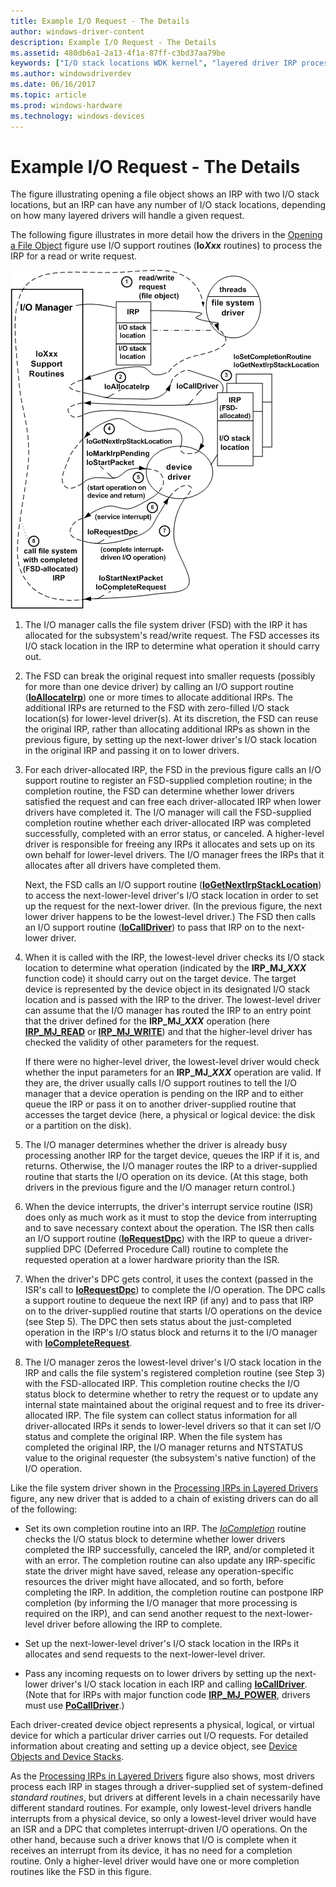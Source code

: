 ```yaml
---
title: Example I/O Request - The Details
author: windows-driver-content
description: Example I/O Request - The Details
ms.assetid: 480db6a1-2a13-4f1a-87ff-c3bd37aa79be
keywords: ["I/O stack locations WDK kernel", "layered driver IRP processing WDK kernel", "stack locations WDK kernel"]
ms.author: windowsdriverdev
ms.date: 06/16/2017
ms.topic: article
ms.prod: windows-hardware
ms.technology: windows-devices
---
```


# Example I/O Request - The Details





The figure illustrating opening a file object shows an IRP with two I/O stack locations, but an IRP can have any number of I/O stack locations, depending on how many layered drivers will handle a given request.

The following figure illustrates in more detail how the drivers in the [Opening a File Object](example-i-o-request---an-overview.md) figure use I/O support routines (**Io*Xxx*** routines) to process the IRP for a read or write request.

![diagram illustrating processing irps in layered drivers](images/2girpeg.png)

1.  The I/O manager calls the file system driver (FSD) with the IRP it has allocated for the subsystem's read/write request. The FSD accesses its I/O stack location in the IRP to determine what operation it should carry out.

2.  The FSD can break the original request into smaller requests (possibly for more than one device driver) by calling an I/O support routine ([**IoAllocateIrp**](https://msdn.microsoft.com/library/windows/hardware/ff548257)) one or more times to allocate additional IRPs. The additional IRPs are returned to the FSD with zero-filled I/O stack location(s) for lower-level driver(s). At its discretion, the FSD can reuse the original IRP, rather than allocating additional IRPs as shown in the previous figure, by setting up the next-lower driver's I/O stack location in the original IRP and passing it on to lower drivers.

3.  For each driver-allocated IRP, the FSD in the previous figure calls an I/O support routine to register an FSD-supplied completion routine; in the completion routine, the FSD can determine whether lower drivers satisfied the request and can free each driver-allocated IRP when lower drivers have completed it. The I/O manager will call the FSD-supplied completion routine whether each driver-allocated IRP was completed successfully, completed with an error status, or canceled. A higher-level driver is responsible for freeing any IRPs it allocates and sets up on its own behalf for lower-level drivers. The I/O manager frees the IRPs that it allocates after all drivers have completed them.

    Next, the FSD calls an I/O support routine ([**IoGetNextIrpStackLocation**](https://msdn.microsoft.com/library/windows/hardware/ff549266)) to access the next-lower-level driver's I/O stack location in order to set up the request for the next-lower driver. (In the previous figure, the next lower driver happens to be the lowest-level driver.) The FSD then calls an I/O support routine ([**IoCallDriver**](https://msdn.microsoft.com/library/windows/hardware/ff548336)) to pass that IRP on to the next-lower driver.

4.  When it is called with the IRP, the lowest-level driver checks its I/O stack location to determine what operation (indicated by the **IRP\_MJ\_*XXX*** function code) it should carry out on the target device. The target device is represented by the device object in its designated I/O stack location and is passed with the IRP to the driver. The lowest-level driver can assume that the I/O manager has routed the IRP to an entry point that the driver defined for the **IRP\_MJ\_*XXX*** operation (here [**IRP\_MJ\_READ**](https://msdn.microsoft.com/library/windows/hardware/ff550794) or [**IRP\_MJ\_WRITE**](https://msdn.microsoft.com/library/windows/hardware/ff550819)) and that the higher-level driver has checked the validity of other parameters for the request.

    If there were no higher-level driver, the lowest-level driver would check whether the input parameters for an **IRP\_MJ\_*XXX*** operation are valid. If they are, the driver usually calls I/O support routines to tell the I/O manager that a device operation is pending on the IRP and to either queue the IRP or pass it on to another driver-supplied routine that accesses the target device (here, a physical or logical device: the disk or a partition on the disk).

5.  The I/O manager determines whether the driver is already busy processing another IRP for the target device, queues the IRP if it is, and returns. Otherwise, the I/O manager routes the IRP to a driver-supplied routine that starts the I/O operation on its device. (At this stage, both drivers in the previous figure and the I/O manager return control.)

6.  When the device interrupts, the driver's interrupt service routine (ISR) does only as much work as it must to stop the device from interrupting and to save necessary context about the operation. The ISR then calls an I/O support routine ([**IoRequestDpc**](https://msdn.microsoft.com/library/windows/hardware/ff549657)) with the IRP to queue a driver-supplied DPC (Deferred Procedure Call) routine to complete the requested operation at a lower hardware priority than the ISR.

7.  When the driver's DPC gets control, it uses the context (passed in the ISR's call to [**IoRequestDpc**](https://msdn.microsoft.com/library/windows/hardware/ff549657)) to complete the I/O operation. The DPC calls a support routine to dequeue the next IRP (if any) and to pass that IRP on to the driver-supplied routine that starts I/O operations on the device (see Step 5). The DPC then sets status about the just-completed operation in the IRP's I/O status block and returns it to the I/O manager with [**IoCompleteRequest**](https://msdn.microsoft.com/library/windows/hardware/ff548343).

8.  The I/O manager zeros the lowest-level driver's I/O stack location in the IRP and calls the file system's registered completion routine (see Step 3) with the FSD-allocated IRP. This completion routine checks the I/O status block to determine whether to retry the request or to update any internal state maintained about the original request and to free its driver-allocated IRP. The file system can collect status information for all driver-allocated IRPs it sends to lower-level drivers so that it can set I/O status and complete the original IRP. When the file system has completed the original IRP, the I/O manager returns and NTSTATUS value to the original requester (the subsystem's native function) of the I/O operation.

Like the file system driver shown in the [Processing IRPs in Layered Drivers](#ddk-example-i-o-request---the-details-kg) figure, any new driver that is added to a chain of existing drivers can do all of the following:

-   Set its own completion routine into an IRP. The [*IoCompletion*](https://msdn.microsoft.com/library/windows/hardware/ff548354) routine checks the I/O status block to determine whether lower drivers completed the IRP successfully, canceled the IRP, and/or completed it with an error. The completion routine can also update any IRP-specific state the driver might have saved, release any operation-specific resources the driver might have allocated, and so forth, before completing the IRP. In addition, the completion routine can postpone IRP completion (by informing the I/O manager that more processing is required on the IRP), and can send another request to the next-lower-level driver before allowing the IRP to complete.

-   Set up the next-lower-level driver's I/O stack location in the IRPs it allocates and send requests to the next-lower-level driver.

-   Pass any incoming requests on to lower drivers by setting up the next-lower driver's I/O stack location in each IRP and calling [**IoCallDriver**](https://msdn.microsoft.com/library/windows/hardware/ff548336). (Note that for IRPs with major function code [**IRP\_MJ\_POWER**](https://msdn.microsoft.com/library/windows/hardware/ff550784), drivers must use [**PoCallDriver**](https://msdn.microsoft.com/library/windows/hardware/ff559654).)

Each driver-created device object represents a physical, logical, or virtual device for which a particular driver carries out I/O requests. For detailed information about creating and setting up a device object, see [Device Objects and Device Stacks](device-objects-and-device-stacks.md).

As the [Processing IRPs in Layered Drivers](#ddk-example-i-o-request---the-details-kg) figure also shows, most drivers process each IRP in stages through a driver-supplied set of system-defined *standard routines*, but drivers at different levels in a chain necessarily have different standard routines. For example, only lowest-level drivers handle interrupts from a physical device, so only a lowest-level driver would have an ISR and a DPC that completes interrupt-driven I/O operations. On the other hand, because such a driver knows that I/O is complete when it receives an interrupt from its device, it has no need for a completion routine. Only a higher-level driver would have one or more completion routines like the FSD in this figure.

 

 




